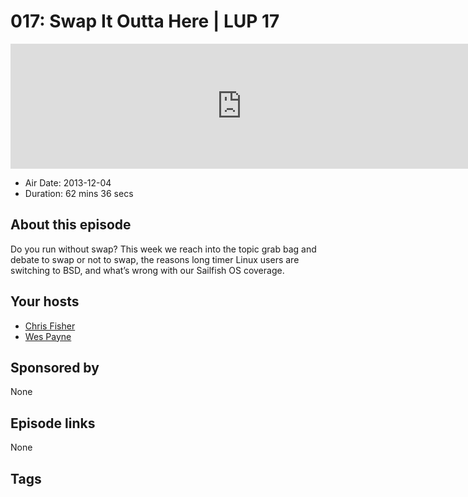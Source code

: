 # 017: Swap It Outta Here | LUP 17

<iframe src="https://player.fireside.fm/v2/RUkczH-V+Ei8ZPraY?theme=dark" width="740" height="200" frameborder="0" scrolling="no"></iframe>

* Air Date: 2013-12-04
* Duration: 62 mins 36 secs

## About this episode

Do you run without swap? This week we reach into the topic grab bag and debate to swap or not to swap, the reasons long timer Linux users are switching to BSD, and what’s wrong with our Sailfish OS coverage.

## Your hosts
* [Chris Fisher](https://linuxunplugged.com/hosts/chrislas)
* [Wes Payne](https://linuxunplugged.com/hosts/wes)

## Sponsored by

None



## Episode links

None



## Tags

